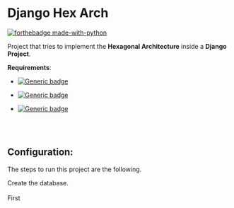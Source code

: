# Django Hex Arch
[![forthebadge made-with-python](http://ForTheBadge.com/images/badges/made-with-python.svg)](https://www.python.org/)

Project that tries to implement the **Hexagonal Architecture** inside a **Django Project**.

**Requirements**:
- [![Generic badge](https://img.shields.io/badge/python-3.7+-blue.svg)](https://www.python.org/)

- [![Generic badge](https://img.shields.io/badge/django-3.2.5+-purple.svg)](https://www.djangoproject.com/)

- [![Generic badge](https://img.shields.io/badge/docker-20.10+-green.svg)](https://www.docker.com/)

<br></br>
## **Configuration**:

The steps to run this project are the following.

Create the database.
<br></br>
First